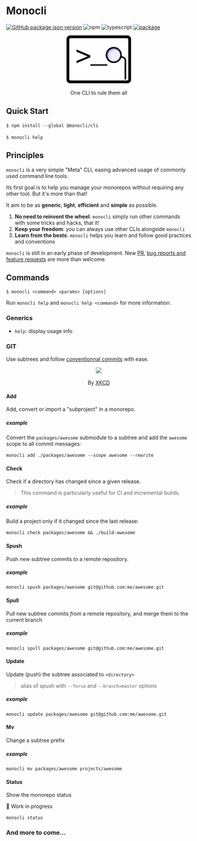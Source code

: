 # Monocli

[![GitHub package.json version](https://img.shields.io/github/package-json/v/noelmace/monocli)](https://github.com/noelmace/monocli/blob/master/CHANGELOG.md) ![npm](https://img.shields.io/npm/l/@monocli/cli) ![typescript](https://img.shields.io/npm/types/@monocli/cli) [![package](https://img.shields.io/npm/v/@monocli/cli)](https://www.npmjs.com/package/@monocli/cli)

<p align="center">
  <img src="/logo.png" alt="monocli logo" height="130"/>
</p>

<p align="center">One CLI to rule them all</p>

## Quick Start

```shell-session
$ npm install --global @monocli/cli

$ monocli help
```

## Principles

`monocli` is a very simple "Meta" CLI, easing advanced usage of commonly used command line tools.

Its first goal is to help you manage your monorepos without requiring any other tool. But it's more than that!

It aim to be as **generic**, **light**, **efficient** and **simple** as possible.

1. **No need to reinvent the wheel**: `monocli` simply run other commands with some tricks and hacks, that it!
2. **Keep your freedom**: you can always use other CLIs alongside `monocli`
3. **Learn from the bests**: `monocli` helps you learn and follow good practices and conventions

`monocli` is still in an early phase of development. New [PR](https://github.com/noelmace/monocli/fork), [bug reports and feature requests](https://github.com/noelmace/monocli/issues/new/choose) are more than welcome.

## Commands

```shell-session
$ monocli <command> <params> [options]
```

Run `monocli help` and `monocli help <command>` for more information.

### Generics

- `help`: display usage info

### GIT

Use subtrees and follow [conventionnal commits](https://www.conventionalcommits.org) with ease.

<p align="center">
  <img src="https://imgs.xkcd.com/comics/git.png" height="300px">
</p>

<p align="center">By <a href="https://xkcd.com/1597/">XKCD</a></p>

#### Add

Add, convert or import a "subproject" in a monorepo.

##### example

Convert the `packages/awesome` submodule to a subtree and add the `awesome` scope to all commit messages:

```
monocli add ./packages/awesome --scope awesome --rewrite
```

#### Check

Check if a directory has changed since a given release.

> This command is particularly useful for CI and incremental builds.

##### example

Build a project only if it changed since the last release:

```
monocli check packages/awesome && ./build-awesome
```

#### Spush

Push new subtree commits *to* a remote repository.

##### example

```
monocli spush packages/awesome git@github.com:me/awesome.git
```

#### Spull

Pull new subtree commits *from* a remote repository, and merge them to the current branch

##### example

```
monocli spull packages/awesome git@github.com:me/awesome.git
```

#### Update

Update (push) the subtree associated to `<directory>`

> alias of spush with `--force` and `--branch=master` options

##### example

```
monocli update packages/awesome git@github.com:me/awesome.git
```

#### Mv

Change a subtree prefix

##### example

```
monocli mv packages/awesome projects/awesome
```

#### Status

Show the monorepo status

:construction: Work in progress

```
monocli status
```

### And more to come...
